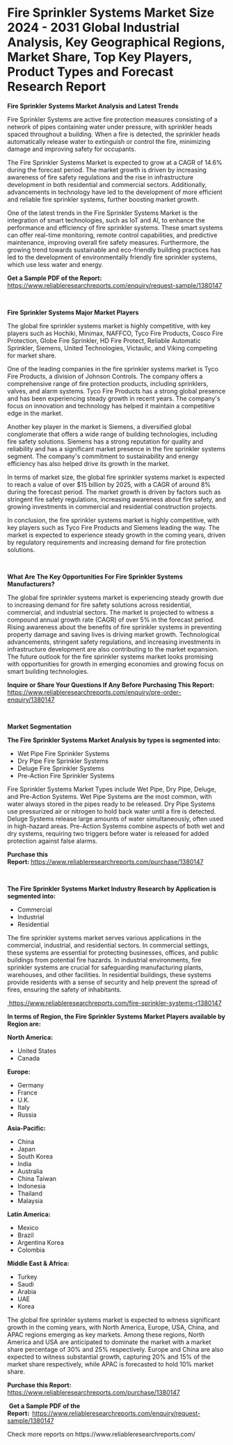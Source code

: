 <p><h1>Fire Sprinkler Systems Market Size 2024 - 2031 Global Industrial Analysis, Key Geographical Regions, Market Share, Top Key Players, Product Types and Forecast Research Report</h1></p><p><strong>Fire Sprinkler Systems Market Analysis and Latest Trends</strong></p>
<p><p>Fire Sprinkler Systems are active fire protection measures consisting of a network of pipes containing water under pressure, with sprinkler heads spaced throughout a building. When a fire is detected, the sprinkler heads automatically release water to extinguish or control the fire, minimizing damage and improving safety for occupants.</p><p>The Fire Sprinkler Systems Market is expected to grow at a CAGR of 14.6% during the forecast period. The market growth is driven by increasing awareness of fire safety regulations and the rise in infrastructure development in both residential and commercial sectors. Additionally, advancements in technology have led to the development of more efficient and reliable fire sprinkler systems, further boosting market growth.</p><p>One of the latest trends in the Fire Sprinkler Systems Market is the integration of smart technologies, such as IoT and AI, to enhance the performance and efficiency of fire sprinkler systems. These smart systems can offer real-time monitoring, remote control capabilities, and predictive maintenance, improving overall fire safety measures. Furthermore, the growing trend towards sustainable and eco-friendly building practices has led to the development of environmentally friendly fire sprinkler systems, which use less water and energy.</p></p>
<p><strong>Get a Sample PDF of the Report:&nbsp;</strong> <a href="https://www.reliableresearchreports.com/enquiry/request-sample/1380147">https://www.reliableresearchreports.com/enquiry/request-sample/1380147</a></p>
<p>&nbsp;</p>
<p><strong>Fire Sprinkler Systems Major Market Players</strong></p>
<p><p>The global fire sprinkler systems market is highly competitive, with key players such as Hochiki, Minimax, NAFFCO, Tyco Fire Products, Cosco Fire Protection, Globe Fire Sprinkler, HD Fire Protect, Reliable Automatic Sprinkler, Siemens, United Technologies, Victaulic, and Viking competing for market share.</p><p>One of the leading companies in the fire sprinkler systems market is Tyco Fire Products, a division of Johnson Controls. The company offers a comprehensive range of fire protection products, including sprinklers, valves, and alarm systems. Tyco Fire Products has a strong global presence and has been experiencing steady growth in recent years. The company's focus on innovation and technology has helped it maintain a competitive edge in the market.</p><p>Another key player in the market is Siemens, a diversified global conglomerate that offers a wide range of building technologies, including fire safety solutions. Siemens has a strong reputation for quality and reliability and has a significant market presence in the fire sprinkler systems segment. The company's commitment to sustainability and energy efficiency has also helped drive its growth in the market.</p><p>In terms of market size, the global fire sprinkler systems market is expected to reach a value of over $15 billion by 2025, with a CAGR of around 8% during the forecast period. The market growth is driven by factors such as stringent fire safety regulations, increasing awareness about fire safety, and growing investments in commercial and residential construction projects.</p><p>In conclusion, the fire sprinkler systems market is highly competitive, with key players such as Tyco Fire Products and Siemens leading the way. The market is expected to experience steady growth in the coming years, driven by regulatory requirements and increasing demand for fire protection solutions.</p></p>
<p>&nbsp;</p>
<p><strong>What Are The Key Opportunities For Fire Sprinkler Systems Manufacturers?</strong></p>
<p><p>The global fire sprinkler systems market is experiencing steady growth due to increasing demand for fire safety solutions across residential, commercial, and industrial sectors. The market is projected to witness a compound annual growth rate (CAGR) of over 5% in the forecast period. Rising awareness about the benefits of fire sprinkler systems in preventing property damage and saving lives is driving market growth. Technological advancements, stringent safety regulations, and increasing investments in infrastructure development are also contributing to the market expansion. The future outlook for the fire sprinkler systems market looks promising with opportunities for growth in emerging economies and growing focus on smart building technologies.</p></p>
<p><strong>Inquire or Share Your Questions If Any Before Purchasing This Report:</strong> <a href="https://www.reliableresearchreports.com/enquiry/pre-order-enquiry/1380147">https://www.reliableresearchreports.com/enquiry/pre-order-enquiry/1380147</a></p>
<p>&nbsp;</p>
<p><strong>Market Segmentation</strong></p>
<p><strong>The Fire Sprinkler Systems Market Analysis by types is segmented into:</strong></p>
<p><ul><li>Wet Pipe Fire Sprinkler Systems</li><li>Dry Pipe Fire Sprinkler Systems</li><li>Deluge Fire Sprinkler Systems</li><li>Pre-Action Fire Sprinkler Systems</li></ul></p>
<p><p>Fire Sprinkler Systems Market Types include Wet Pipe, Dry Pipe, Deluge, and Pre-Action Systems. Wet Pipe Systems are the most common, with water always stored in the pipes ready to be released. Dry Pipe Systems use pressurized air or nitrogen to hold back water until a fire is detected. Deluge Systems release large amounts of water simultaneously, often used in high-hazard areas. Pre-Action Systems combine aspects of both wet and dry systems, requiring two triggers before water is released for added protection against false alarms.</p></p>
<p><strong>Purchase this Report:&nbsp;</strong><a href="https://www.reliableresearchreports.com/purchase/1380147">https://www.reliableresearchreports.com/purchase/1380147</a></p>
<p>&nbsp;</p>
<p><strong>The Fire Sprinkler Systems Market Industry Research by Application is segmented into:</strong></p>
<p><ul><li>Commercial</li><li>Industrial</li><li>Residential</li></ul></p>
<p><p>The fire sprinkler systems market serves various applications in the commercial, industrial, and residential sectors. In commercial settings, these systems are essential for protecting businesses, offices, and public buildings from potential fire hazards. In industrial environments, fire sprinkler systems are crucial for safeguarding manufacturing plants, warehouses, and other facilities. In residential buildings, these systems provide residents with a sense of security and help prevent the spread of fires, ensuring the safety of inhabitants.</p></p>
<p><a href="https://www.reliableresearchreports.com/fire-sprinkler-systems-r1380147">&nbsp;https://www.reliableresearchreports.com/fire-sprinkler-systems-r1380147</a></p>
<p><strong>In terms of Region, the Fire Sprinkler Systems Market Players available by Region are:</strong></p>
<p>
    <p> <strong> North America: </strong>
        <ul>
            <li>United States</li>
            <li>Canada</li>
        </ul>
        </p> 
    <p> <strong> Europe: </strong>
        <ul>
            <li>Germany</li>
            <li>France</li>
            <li>U.K.</li>
            <li>Italy</li>
            <li>Russia</li>
        </ul>
        </p> 
    <p> <strong> Asia-Pacific: </strong>
        <ul>
            <li>China</li>
            <li>Japan</li>
            <li>South Korea</li>
            <li>India</li>
            <li>Australia</li>
            <li>China Taiwan</li>
            <li>Indonesia</li>
            <li>Thailand</li>
            <li>Malaysia</li>
        </ul>
        </p> 
    <p> <strong> Latin America: </strong>
        <ul>
            <li>Mexico</li>
            <li>Brazil</li>
            <li>Argentina Korea</li>
            <li>Colombia</li>
        </ul>
        </p> 
    <p> <strong> Middle East & Africa: </strong>
        <ul>
            <li>Turkey</li>
            <li>Saudi</li>
            <li>Arabia</li>
            <li>UAE</li>
            <li>Korea</li>
        </ul>
    </p>
    </p>
<p><p>The global fire sprinkler systems market is expected to witness significant growth in the coming years, with North America, Europe, USA, China, and APAC regions emerging as key markets. Among these regions, North America and USA are anticipated to dominate the market with a market share percentage of 30% and 25% respectively. Europe and China are also expected to witness substantial growth, capturing 20% and 15% of the market share respectively, while APAC is forecasted to hold 10% market share.</p></p>
<p><strong>Purchase this Report: </strong><a href="https://www.reliableresearchreports.com/purchase/1380147">https://www.reliableresearchreports.com/purchase/1380147</a></p>
<p>&nbsp;<strong>Get a Sample PDF of the Report:&nbsp;&nbsp;</strong><a href="https://www.reliableresearchreports.com/enquiry/request-sample/1380147">https://www.reliableresearchreports.com/enquiry/request-sample/1380147</a></p>
<p><strong></strong></p>
<p>Check more reports on https://www.reliableresearchreports.com/</p>